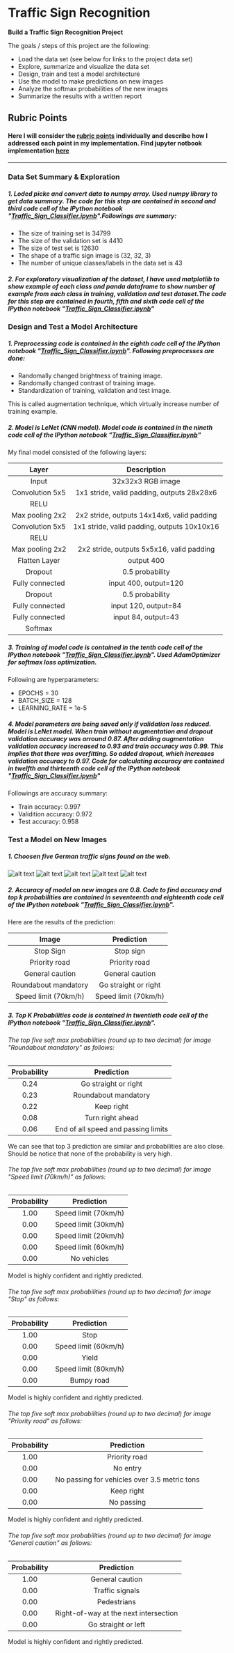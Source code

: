 # **Traffic Sign Recognition** 

**Build a Traffic Sign Recognition Project**

The goals / steps of this project are the following:
* Load the data set (see below for links to the project data set)
* Explore, summarize and visualize the data set
* Design, train and test a model architecture
* Use the model to make predictions on new images
* Analyze the softmax probabilities of the new images
* Summarize the results with a written report

## Rubric Points
#### Here I will consider the [rubric points](https://review.udacity.com/#!/rubrics/481/view) individually and describe how I addressed each point in my implementation. Find jupyter notbook implementation [here](https://github.com/pchandra90/traffic-sign-classifier/blob/master/Traffic_Sign_Classifier.ipynb)

---

### Data Set Summary & Exploration

##### 1. Loded picke and convert data to numpy array. Used numpy library to get data summary. The code for this step are contained in second and third code cell of the IPython notebook "[Traffic_Sign_Classifier.ipynb](https://github.com/pchandra90/traffic-sign-classifier/blob/master/Traffic_Sign_Classifier.ipynb)".Followings are summary:

* The size of training set is 34799
* The size of the validation set is 4410
* The size of test set is 12630
* The shape of a traffic sign image is (32, 32, 3)
* The number of unique classes/labels in the data set is 43

##### 2. For exploratory visualization of the dataset, I have used matplotlib to show example of each class and panda dataframe to show number of example from each class in training, validation and test dataset.The code for this step are contained in fourth, fifth and sixth code cell of the IPython notebook "[Traffic_Sign_Classifier.ipynb](https://github.com/pchandra90/traffic-sign-classifier/blob/master/Traffic_Sign_Classifier.ipynb)"

### Design and Test a Model Architecture

##### 1. Preprocessing code is contained in the eighth code cell of the IPython notebook "[Traffic_Sign_Classifier.ipynb](https://github.com/pchandra90/traffic-sign-classifier/blob/master/Traffic_Sign_Classifier.ipynb)". Following preprocesses are done:
* Randomally changed brightness of training image.
* Randomally changed contrast of training image.
* Standardization of training, validation and test image.

This is called augmentation technique, which virtually increase number of training example.

##### 2. Model is LeNet (CNN model). Model code is contained in the nineth code cell of the IPython notebook "[Traffic_Sign_Classifier.ipynb](https://github.com/pchandra90/traffic-sign-classifier/blob/master/Traffic_Sign_Classifier.ipynb)"

My final model consisted of the following layers:

| Layer         		|     Description	        					| 
|:---------------------:|:---------------------------------------------:| 
| Input         		| 32x32x3 RGB image   							| 
| Convolution 5x5     	| 1x1 stride, valid padding, outputs 28x28x6	 |
| RELU					|												|
| Max pooling	 2x2    	| 2x2 stride,  outputs 14x14x6, valid padding 				|
| Convolution 5x5	    | 1x1 stride, valid padding, outputs 10x10x16      									|
| RELU					|												|
| Max pooling	 2x2    	| 2x2 stride,  outputs 5x5x16, valid padding 				|
| Flatten Layer       | output 400        |
| Dropout             | 0.5 probability   |
| Fully connected		| input 400, output=120        									|
| Dropout             | 0.5 probability   |
| Fully connected		| input 120, output=84        									|
| Fully connected		| input 84, output=43       									|
| Softmax				|        									|

 
 ##### 3. Training of model code is contained in the tenth code cell of the IPython notebook "[Traffic_Sign_Classifier.ipynb](https://github.com/pchandra90/traffic-sign-classifier/blob/master/Traffic_Sign_Classifier.ipynb)". Used AdamOptimizer for softmax loss optimization.
 
 Following are hyperparameters:
 * EPOCHS = 30
 * BATCH_SIZE = 128
 * LEARNING_RATE = 1e-5
 
 ##### 4. Model parameters are being saved only if validation loss reduced. Model is LeNet model. When train without augmentation and dropout validation accuracy was arround 0.87. After adding augmentation validation accuracy increased to 0.93 and train accuracy was 0.99. This implies that there was overfitting. So added dropout, which increases validation accuracy to 0.97. Code for calculating accuracy are contained in twelfth and thirteenth code cell of the IPython notebook "[Traffic_Sign_Classifier.ipynb](https://github.com/pchandra90/traffic-sign-classifier/blob/master/Traffic_Sign_Classifier.ipynb)"
 
 Followings are accuracy summary:
 * Train accuracy:	    0.997 
 * Validition accuracy:	0.972
 * Test accuracy:	      0.958
 
 [//]: # (Image References)

[speed_limit_70]: ./examples/speed_limit_70.jpg
[stop]: ./examples/stop.jpg
[priority_road]: ./examples/priority_road.jpg
[roundabout]: ./examples/roundabout.jpg
[general_caution]: ./examples/general_caution.png
 
 ### Test a Model on New Images
 
 ##### 1. Choosen five German traffic signs found on the web.
 
 ![alt text][speed_limit_70] ![alt text][general_caution] 
 ![alt text][priority_road] 
![alt text][roundabout] ![alt text][stop]

##### 2. Accuracy of model on new images are 0.8. Code to find accuracy and top k probabilities are contained in seventeenth and eighteenth code cell of the IPython notebook "[Traffic_Sign_Classifier.ipynb](https://github.com/pchandra90/traffic-sign-classifier/blob/master/Traffic_Sign_Classifier.ipynb)".

Here are the results of the prediction:

| Image			        |     Prediction	        					| 
|:---------------------:|:---------------------------------------------:| 
| Stop Sign      		| Stop sign   									| 
| Priority road     			| Priority road										|
| General caution					| General caution											|
| Roundabout mandatory	      		| Go straight or right					 				|
| Speed limit (70km/h)		| Speed limit (70km/h)      							|


##### 3. Top K Probabilities code is contained in twentieth code cell of the IPython notebook "[Traffic_Sign_Classifier.ipynb](https://github.com/pchandra90/traffic-sign-classifier/blob/master/Traffic_Sign_Classifier.ipynb)".

###### The top five soft max probabilities (round up to two decimal) for image "Roundabout mandatory" as follows:

| Probability			        |     Prediction	        					| 
|:---------------------:|:---------------------------------------------:| 
| 0.24     		| Go straight or right   									| 
| 0.23    			| Roundabout mandatory										|
| 0.22					| Keep right										|
| 0.08	      		| Turn right ahead				 				|
| 0.06		| End of all speed and passing limits      							|
 
We can see that top 3 prediction are similar and probabilities are also close. Should be notice that none of the probability is very high.

###### The top five soft max probabilities (round up to two decimal) for image "Speed limit (70km/h)" as follows:

| Probability		        |     Prediction	        					| 
|:---------------------:|:---------------------------------------------:| 
| 1.00     		| Speed limit (70km/h)  									| 
| 0.00    			| Speed limit (30km/h)									|
| 0.00					| Speed limit (20km/h)										|
| 0.00	      		| Speed limit (60km/h)			 				|
| 0.00		  | No vehicles      							|

Model is highly confident and rightly predicted.

###### The top five soft max probabilities (round up to two decimal) for image "Stop" as follows:

| Probability		        |     Prediction	        					| 
|:---------------------:|:---------------------------------------------:| 
| 1.00     		| Stop  									| 
| 0.00    			| Speed limit (60km/h)									|
| 0.00					| Yield										|
| 0.00	      		| Speed limit (80km/h)			 				|
| 0.00		  | Bumpy road      							|

Model is highly confident and rightly predicted.

###### The top five soft max probabilities (round up to two decimal) for image "Priority road" as follows:

| Probability		        |     Prediction	        					| 
|:---------------------:|:---------------------------------------------:| 
| 1.00     		| Priority road									| 
| 0.00    			| No entry									|
| 0.00					| No passing for vehicles over 3.5 metric tons										|
| 0.00	      		| Keep right			 				|
| 0.00		  | No passing     							|

Model is highly confident and rightly predicted.

###### The top five soft max probabilities (round up to two decimal) for image "General caution" as follows:

| Probability		        |     Prediction	        					| 
|:---------------------:|:---------------------------------------------:| 
| 1.00     		| General caution								| 
| 0.00    			| Traffic signals									|
| 0.00					| Pedestrians										|
| 0.00	      		| Right-of-way at the next intersection			 				|
| 0.00		  | Go straight or left     							|

Model is highly confident and rightly predicted.


